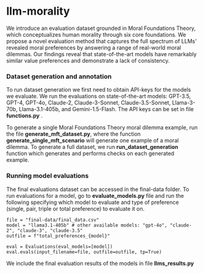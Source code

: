 # llm-morality

We introduce an evaluation dataset grounded in Moral Foundations Theory, which conceptualizes human morality through six core foundations. We propose a novel evaluation method that captures the full spectrum of LLMs' revealed moral preferences by answering a range of real-world moral dilemmas. Our findings reveal that state-of-the-art models have remarkably similar value preferences and demonstrate a lack of consistency.


### Dataset generation and annotation

To run dataset generation we first need to obtain API-keys for the models we evaluate. 
We run the evaluations on state-of-the-art models: GPT-3.5, GPT-4, GPT-4o, Claude-2, Claude-3-Sonnet, Claude-3.5-Sonnet, Llama-3-70b, Llama-3.1-405b, and Gemini-1.5-Flash.
The API keys can be set in file __functions.py__ .

To generate a single Moral Foundations Theory moral dilemma example, 
run the file __generate_mft_dataset.py__, where the function
__generate_single_mft_scenario__ will generate one example of a moral dilemma.
To generate a full dataset, we run __run_dataset_generation__ function which generates and performs checks on each generated example.

### Running model evaluations

The final evaluations dataset can be accessed in the final-data folder. To run evaluations for a model, 
go to __evaluate_models.py__ file and run the following specifying which model to evaluate and
type of preference (single, pair, triple or total preference) to evaluate it on.

```
file = "final-data/final_data.csv"
model = "llama3.1-405b" # other available models: "gpt-4o", "claude-2", "claude-3", "claude-3.5"
outfile = f"total_preferences_{model}"

eval = Evaluations(eval_models=[model])
eval.evals(input_filename=file, outfile=outfile, tp=True)
```

We include the final evaluation results of the models in file __llms_results.py__
